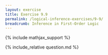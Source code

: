 ```yaml
---
layout: exercise
title: Exercise 9.9
permalink: /logical-inference-exercises/9-9/
breadcrumb: Inference in First-Order Logic
---
```


{% include mathjax_support %}

<div><i class="arrow-up loader" data-chapter="logical-inference-exercises" data-exercise="ex_9" data-rating="0"></i></div>
{% include_relative question.md %}
